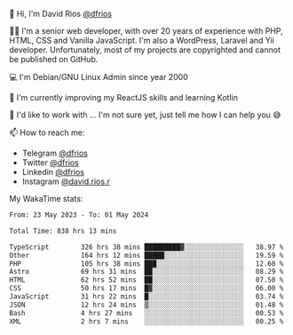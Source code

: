 👋 Hi, I'm David Rios [@dfrios](https://github.com/dfrios)

👨‍💻 I'm a senior web developer, with over 20 years of experience with PHP, HTML, CSS and Vanilla JavaScript. I'm also a WordPress, Laravel and Yii developer. Unfortunately, most of my projects are copyrighted and cannot be published on GitHub.

💻 I'm Debian/GNU Linux Admin since year 2000

🌱 I'm currently improving my ReactJS skills and learning Kotlin

💞️ I'd like to work with ... I'm not sure yet, just tell me how I can help you 😅


📫 How to reach me:
* Telegram [@dfrios](https://t.me/dfrios)
* Twitter [@dfrios](https://twitter.com/dfrios)
* Linkedin [@dfrios](https://linkedin.com/in/dfrios)
* Instagram [@david.rios.r](https://instagram.com/david.rios.r)



My WakaTime stats:
<!--START_SECTION:waka-->

```txt
From: 23 May 2023 - To: 01 May 2024

Total Time: 838 hrs 13 mins

TypeScript        326 hrs 38 mins █████████▓░░░░░░░░░░░░░░░   38.97 %
Other             164 hrs 12 mins █████░░░░░░░░░░░░░░░░░░░░   19.59 %
PHP               105 hrs 38 mins ███░░░░░░░░░░░░░░░░░░░░░░   12.60 %
Astro             69 hrs 31 mins  ██░░░░░░░░░░░░░░░░░░░░░░░   08.29 %
HTML              62 hrs 52 mins  ██░░░░░░░░░░░░░░░░░░░░░░░   07.50 %
CSS               50 hrs 17 mins  █▓░░░░░░░░░░░░░░░░░░░░░░░   06.00 %
JavaScript        31 hrs 22 mins  █░░░░░░░░░░░░░░░░░░░░░░░░   03.74 %
JSON              12 hrs 24 mins  ▒░░░░░░░░░░░░░░░░░░░░░░░░   01.48 %
Bash              4 hrs 27 mins   ░░░░░░░░░░░░░░░░░░░░░░░░░   00.53 %
XML               2 hrs 7 mins    ░░░░░░░░░░░░░░░░░░░░░░░░░   00.25 %
```

<!--END_SECTION:waka-->
